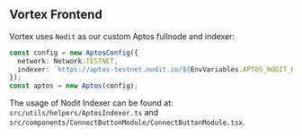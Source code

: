 ## Vortex Frontend

Vortex uses `Nodit` as our custom Aptos fullnode and indexer:

```typescript
const config = new AptosConfig({
  network: Network.TESTNET,
  indexer: `https://aptos-testnet.nodit.io/${EnvVariables.APTOS_NODIT_KEY}/v1/graphql`,
});
const aptos = new Aptos(config);
```

The usage of Nodit Indexer can be found at: `src/utils/helpers/AptosIndexer.ts` and `src/components/ConnectButtonModule/ConnectButtonModule.tsx`.